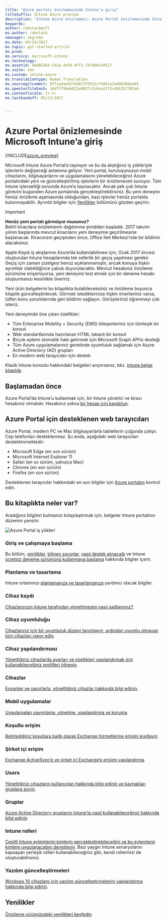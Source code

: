 ```yaml
---
title: "Azure portalı önizlemesinde Intune’a giriş"
titleSuffix: Intune Azure preview
description: "Intune Azure önizlemesi: Azure Portal önizlemesinde Intune hakkındaki temel bilgileri alın ve cihazlarınızı yönetmenize nasıl yardımcı olabileceğini öğrenin."
keywords: 
author: robstackmsft
ms.author: robstack
nmanager: angrobe
ms.date: 04/24/2017
ms.topic: get-started-article
ms.prod: 
ms.service: microsoft-intune
ms.technology: 
ms.assetid: 4a085264-232a-4af0-97f1-747496c44517
ms.suite: ems
ms.custom: intune-azure
ms.translationtype: Human Translation
ms.sourcegitcommit: 9ff1adae93fe6873f5551cf58b1a2e89638dee85
ms.openlocfilehash: 16d7ff50eb821e0927c3c6ea21f3cdb1257762a0
ms.contentlocale: tr-tr
ms.lasthandoff: 05/23/2017


---
```



# <a name="introduction-to-microsoft-intune-in-the-azure-portal-preview"></a>Azure Portal önizlemesinde Microsoft Intune’a giriş


[!INCLUDE[azure_preview](./includes/azure_preview.md)]

Microsoft Intune Azure Portal’a taşınıyor ve bu da alıştığınız iş yükleriyle işlevlerin değişeceği anlamına geliyor.
Yeni portal, kuruluşunuzun mobil cihazlarını, bilgisayarlarını ve uygulamalarını yönetebileceğiniz Azure portalındaki yeni ve güncelleştirilmiş işlevlerin bir önizlemesini sunuyor.
Tüm Intune işlevselliği sonunda Azure’a taşınacaktır. Ancak pek çok Intune görevini bugünden Azure portalında gerçekleştirebilirsiniz. Bu yeni deneyim henüz önizleme aşamasında olduğundan, bazı işlevler henüz portalda bulunmayabilir. Ayrıntılı bilgiler için [Yenilikler](#whats-new) bölümünü gözden geçirin.

> [!IMPORTANT]
> **Henüz yeni portalı görmüyor musunuz?**<br>
> Belirli kiracılara önizlemenin dağıtımına şimdiden başladık. 2017 takvim yılının başlarında mevcut kiracıların yeni deneyime geçirilmesine başlanacak. Kiracınızın geçişinden önce, Office İleti Merkezi’nde bir bildirim alacaksınız.
>
> Apple Kaydı iş akışlarının Azure’da kullanılabilmesi için, Ocak 2017 öncesi oluşturulan Intune hesaplarında tek seferlik bir geçiş yapılması gerekir. Geçiş için zaman çizelgesi henüz açıklanmamıştır, ancak konuya ilişkin ayrıntılar olabildiğince çabuk duyurulacaktır. Mevcut hesabınız önizleme sürümüne erişemiyorsa, yeni deneyimi test etmek için bir deneme hesabı oluşturmanızı kesinlikle öneririz.


Yeni ürün belgelerini bu kitaplıkta bulabileceksiniz ve önizleme boyunca kitaplık güncelleştirilecek. Görmek istediklerinize ilişkin önerileriniz varsa, lütfen konu yorumlarında geri bildirim sağlayın. Görüşlerinizi öğrenmeyi çok isteriz.

<!--- You can view the new Intune technical preview console in Azure at [portal.azure.com]. --->

Yeni deneyimde öne çıkan özellikler:

- Tüm Enterprise Mobility + Security (EMS) bileşenleriniz için tümleşik bir konsol
- Web standartlarında hazırlanan HTML tabanlı bir konsol
- Birçok eylemi otomatik hale getirmek için Microsoft Graph API’si desteği
- Tüm Azure uygulamalarınız genelinde uyumluluk sağlamak için Azure Active Directory (AD) grupları
- En modern web tarayıcıları için destek

Klasik Intune konsolu hakkındaki belgeleri arıyorsanız, bkz. [Intune belge kitaplığı](https://docs.microsoft.com/intune-classic/).

## <a name="before-you-start"></a>Başlamadan önce

Azure Portal’da Intune’u kullanmak için, bir Intune yönetici ve kiracı hesabınız olmalıdır. Hesabınız yoksa [bir hesap için kaydolun](https://portal.office.com/Signup/Signup.aspx?OfferId=40BE278A-DFD1-470a-9EF7-9F2596EA7FF9&dl=INTUNE_A&ali=1#0%20).

## <a name="supported-web-browsers-for-the-azure-portal"></a>Azure Portal için desteklenen web tarayıcıları

Azure Portal, modern PC ve Mac bilgisayarlarla tabletlerin çoğunda çalışır. Cep telefonları desteklenmez.
Şu anda, aşağıdaki web tarayıcıları desteklenmektedir:

- Microsoft Edge (en son sürüm)
- Microsoft Internet Explorer 11
- Safari (en so sürüm, yalnızca Mac)
- Chrome (en son sürüm)
- Firefox (en son sürüm)

Desteklenen tarayıcılar hakkındaki en son bilgiler için [Azure portalını](https://docs.microsoft.com/azure/azure-preview-portal-supported-browsers-devices) kontrol edin.

## <a name="whats-in-this-library"></a>Bu kitaplıkta neler var?

Aradığınız bilgileri bulmanızı kolaylaştırmak için, belgeler Intune portalının düzenini yansıtır.

![Azure Portal iş yükleri](./media/azure-portal-workloads.png)

### <a name="introduction-and-get-started"></a>Giriş ve çalışmaya başlama
Bu bölüm, [yenilikler](whats-new.md), [bilinen sorunlar](known-issues.md), [nasıl destek alınacağı](get-support.md) ve Intune [ücretsiz deneme sürümünü kullanmaya başlama](free-trial-sign-up.md) hakkında bilgiler içerir.
### <a name="plan-and-design"></a>Planlama ve tasarlama
Intune ortamınızı [planlamanıza ve tasarlamanıza](/intune-classic/plan-and-design/introduction) yardımcı olacak bilgiler.
### <a name="device-enrollment"></a>Cihaz kaydı
[Cihazlarınızın Intune tarafından yönetilmesini nasıl sağlarsınız?](device-enrollment.md).
### <a name="device-compliance"></a>Cihaz uyumluluğu
[Cihazlarınız için bir uyumluluk düzeyi tanımlayın, ardından uyumlu olmayan tüm cihazları rapor edin](device-compliance.md).
### <a name="device-configuration"></a>Cihaz yapılandırması
[Yönettiğiniz cihazlarda ayarları ve özellikleri yapılandırmak için kullanabileceğiniz profilleri öğrenin](device-profiles.md).
### <a name="devices"></a>Cihazlar
[Envanter ve raporlarla, yönettiğiniz cihazlar hakkında bilgi edinin](device-management.md).
### <a name="mobile-apps"></a>Mobil uygulamalar
[Uygulamaları yayımlama, yönetme, yapılandırma ve koruma](app-management.md).
### <a name="conditional-access"></a>Koşullu erişim
[Belirlediğiniz koşullara bağlı olarak Exchange hizmetlerine erişimi kısıtlayın](conditional-access.md).
### <a name="on-premises-access"></a>Şirket içi erişim
[Exchange ActiveSync’e ve şirket içi Exchange’e erişimi yapılandırma](/intune-classic/deploy-use/mobile-device-management-with-exchange-activesync-and-microsoft-intune)
### <a name="users"></a>Users
[Yönettiğiniz cihazların kullanıcıları hakkında bilgi edinin ve kaynakları gruplara ayırın](user-management.md).
### <a name="groups"></a>Gruplar
[Azure Active Directory gruplarını Intune'la nasıl kullanabileceğiniz hakkında bilgi edinin](groups-get-started.md)
### <a name="intune-roles"></a>Intune rolleri
[Çeşitli Intune eylemlerini kimlerin gerçekleştirebileceğini ve bu eylemlerin kimlere uygulanacağını denetleyin](role-based-access-control.md). Bazı yaygın Intune senaryolarını kapsayan yerleşik rolleri kullanabileceğiniz gibi, kendi rollerinizi de oluşturabilirsiniz.
### <a name="software-updates"></a>Yazılım güncelleştirmeleri
[Windows 10 cihazlaro için yazılım güncelleştirmelerini yapılandırma hakkında bilgi edinin](windows-update-for-business-configure.md).



## <a name="whats-new"></a>Yenilikler

[Önizleme sürümündeki yenilikleri keşfedin](whats-new.md).

